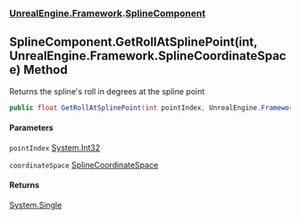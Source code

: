 ### [UnrealEngine.Framework](./UnrealEngine-Framework.md 'UnrealEngine.Framework').[SplineComponent](./SplineComponent.md 'UnrealEngine.Framework.SplineComponent')
## SplineComponent.GetRollAtSplinePoint(int, UnrealEngine.Framework.SplineCoordinateSpace) Method
Returns the spline's roll in degrees at the spline point  
```csharp
public float GetRollAtSplinePoint(int pointIndex, UnrealEngine.Framework.SplineCoordinateSpace coordinateSpace);
```
#### Parameters
<a name='UnrealEngine-Framework-SplineComponent-GetRollAtSplinePoint(int_UnrealEngine-Framework-SplineCoordinateSpace)-pointIndex'></a>
`pointIndex` [System.Int32](https://docs.microsoft.com/en-us/dotnet/api/System.Int32 'System.Int32')  
  
<a name='UnrealEngine-Framework-SplineComponent-GetRollAtSplinePoint(int_UnrealEngine-Framework-SplineCoordinateSpace)-coordinateSpace'></a>
`coordinateSpace` [SplineCoordinateSpace](./SplineCoordinateSpace.md 'UnrealEngine.Framework.SplineCoordinateSpace')  
  
#### Returns
[System.Single](https://docs.microsoft.com/en-us/dotnet/api/System.Single 'System.Single')  
